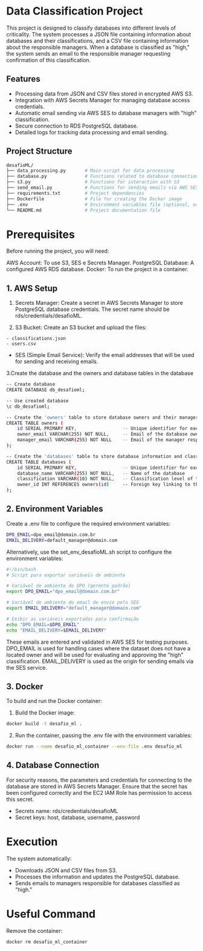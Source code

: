 # Data Classification Project

This project is designed to classify databases into different levels of criticality. The system processes a JSON file containing information about databases and their classifications, and a CSV file containing information about the responsible managers. When a database is classified as "high," the system sends an email to the responsible manager requesting confirmation of this classification.

## Features

- Processing data from JSON and CSV files stored in encrypted AWS S3.
- Integration with AWS Secrets Manager for managing database access credentials.
- Automatic email sending via AWS SES to database managers with "high" classification.
- Secure connection to RDS PostgreSQL database.
- Detailed logs for tracking data processing and email sending.

## Project Structure

```bash
desafioML/
├── data_processing.py       # Main script for data processing
├── database.py              # Functions related to database connection and operations
├── s3.py                    # Functions for interaction with S3
├── send_email.py            # Functions for sending emails via AWS SES
├── requirements.txt         # Project dependencies
├── Dockerfile               # File for creating the Docker image
├── .env                     # Environment variables file (optional, not included on GitHub)
└── README.md                # Project documentation file
```

# Prerequisites
Before running the project, you will need:

AWS Account: To use S3, SES e Secrets Manager.
PostgreSQL Database: A configured AWS RDS database.
Docker: To run the project in a container.

## 1. AWS Setup
  1. Secrets Manager: Create a secret in AWS Secrets Manager to store PostgreSQL database credentials. The secret name should be rds/credentials/desafioML.

  2. S3 Bucket: Create an S3 bucket and upload the files:

    - classifications.json
    - users.csv
  - SES (Simple Email Service): Verify the email addresses that will be used for sending and receiving emails.

3.Create the database and the owners and database tables in the database
```bash
-- Create database
CREATE DATABASE db_desafioml;

-- Use created database
\c db_desafioml;

-- Create the 'owners' table to store database owners and their managers
CREATE TABLE owners (
    id SERIAL PRIMARY KEY,                 -- Unique identifier for each owner
    owner_email VARCHAR(255) NOT NULL,     -- Email of the database owner
    manager_email VARCHAR(255) NOT NULL    -- Email of the manager responsible for the database
);

-- Create the 'databases' table to store database information and classification
CREATE TABLE databases (
    id SERIAL PRIMARY KEY,                 -- Unique identifier for each database
    database_name VARCHAR(255) NOT NULL,   -- Name of the database
    classification VARCHAR(10) NOT NULL,   -- Classification level of the database (e.g., 'high', 'medium', 'low')
    owner_id INT REFERENCES owners(id)     -- Foreign key linking to the 'owners' table to associate a database with its owner
);
```

## 2. Environment Variables
Create a .env file to configure the required environment variables:

```bash
DPO_EMAIL=dpo_email@domain.com.br
EMAIL_DELIVERY=default_manager@domain.com
```

Alternatively, use the set_env_desafioML.sh script to configure the environment variables:
```bash
#!/bin/bash
# Script para exportar variáveis de ambiente

# Variável de ambiente do DPO (gerente padrão)
export DPO_EMAIL="dpo_email@domain.com.br"

# Variável de ambiente do email de envio pelo SES
export EMAIL_DELIVERY="default_manager@domain.com"

# Exibir as variáveis exportadas para confirmação
echo "DPO_EMAIL=$DPO_EMAIL"
echo "EMAIL_DELIVERY=$EMAIL_DELIVERY"
```
These emails are entered and validated in AWS SES for testing purposes. DPO_EMAIL is used for handling cases where the dataset does not have a located owner and will be used for evaluating and approving the "high" classification. EMAIL_DELIVERY is used as the origin for sending emails via the SES service.

## 3. Docker
To build and run the Docker container:

1. Build the Docker image:
```bash
docker build -t desafio_ml .
```
2. Run the container, passing the .env file with the environment variables:
```bash
docker run --name desafio_ml_container --env-file .env desafio_ml
```

## 4. Database Connection
For security reasons, the parameters and credentials for connecting to the database are stored in AWS Secrets Manager. Ensure that the secret has been configured correctly and the EC2 IAM Role has permission to access this secret.
- Secrets name: rds/credentials/desafioML
- Secret keys: host, database, username, password 

# Execution
The system automatically:

- Downloads JSON and CSV files from S3.
- Processes the information and updates the PostgreSQL database.
- Sends emails to managers responsible for databases classified as "high."

# Useful Command
Remove the container:
```bash
docker rm desafio_ml_container
```
